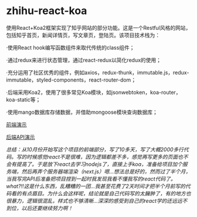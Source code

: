 # zhihu-react-koa
使用React+Koa2框架实现了知乎网站的部分功能。这是一个Restful风格的网站，包括知乎首页，新闻详情页，写文章页，登陆页。该项目技术栈为：  

·使用React hook编写函数组件来取代传统的class组件；  

·通过redux来进行状态管理，通过react-redux以简化redux的使用；  

·充分运用了社区优秀的组件，例如axios，redux-thunk，immutable.js，redux-immutable，styled-components，react-router-dom；  

·后端采用Koa2，使用了很多常见Koa模块，如jsonwebtoken，koa-router，koa-static等；  

·使用mango数据库存储数据，并借助mongoose模块查询数据库；  

[前端演示](https://github.com/qzuser/zhihu-react-koa/blob/master/zhihu.gif)  

[后端API演示](https://github.com/qzuser/zhihu-react-koa/blob/master/api.gif)  

*总结：从10月份开始写这个项目的前端部分，写了10多天，写了大概2000多行代码。写的时候感觉react不是很难，因为逻辑都差不多，感觉再写更多的页面也不会有提高了。于是放下react去学习nodejs了，直接上手koa，准备给项目加个服务端，然后再弄个服务器端渲染（next.js）嗯...想法总是好的，然而过了半个月，当我写完API后准备把项目捏到一起时我发现我看不懂我写的react代码了。what?!!这是什么东西，乱糟糟的一团...我甚至花费了2天时间才把半个月前写的代码看的有点眉目。为什么会这样呢，结论就是自己代码写的太臃肿了，有的地方也很暴力，逻辑很混乱，样式也不够清晰...深深的感受到自己的react学的还远远不到位，以后还要继续努力啊！*
